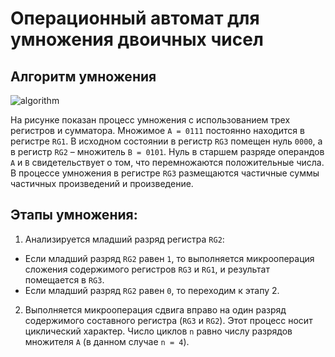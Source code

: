 # Операционный автомат для умножения двоичных чисел

## Алгоритм умножения

![algorithm](https://studme.org/imag/inform/nov_arhes/image018.jpg)

На рисунке показан процесс умножения с использованием трех регистров и сумматора. Множимое `А = 0111` постоянно находится в регистре `RG1`. В исходном состоянии в регистр `RG3` помещен нуль `0000`, а в регистр `RG2` – множитель `B = 0101`. Нуль в старшем разряде операндов `A` и `B` свидетельствует о том, что перемножаются положительные числа. В процессе умножения в регистре `RG3` размещаются частичные суммы частичных произведений и произведение.

## Этапы умножения:

1. Анализируется младший разряд регистра `RG2`:
* Если младший разряд `RG2` равен `1`, то выполняется микрооперация сложения содержимого регистров `RG3` и `RG1`, и результат помещается в `RG3`.
* Если младший разряд `RG2` равен `0`, то переходим к этапу 2.
2. Выполняется микрооперация сдвига вправо на один разряд содержимого составного регистра (`RG3` и `RG2`).
Этот процесс носит циклический характер. Число циклов `n` равно числу разрядов множителя `A` (в данном случае `n = 4`).
